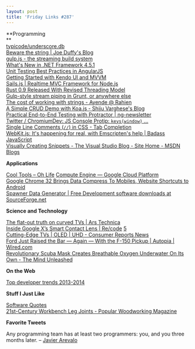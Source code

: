 ```yaml
---
layout: post
title: 'Friday Links #287'
---
```

**Programming  
**  
[typicode/underscore.db](https://github.com/typicode/underscore.db?utm_source=nodeweekly&utm_medium=email)   
[Beware the string | Joe Duffy's Blog](http://joeduffyblog.com/2012/10/30/beware-the-string/)   
[gulp.js - the streaming build system](http://gulpjs.com/)   
[What's New in .NET Framework 4.5.1](http://www.dotnetcurry.com/showarticle.aspx?ID=968)   
[Unit Testing Best Practices in AngularJS](http://andyshora.com/unit-testing-best-practices-angularjs.html?utm_source=ng-newsletter&utm_campaign=efb11cb67c-AngularJS_Newsletter_1_14_141_14_2014&utm_medium=email&utm_term=0_fa61364f13-efb11cb67c-88880093)   
[Getting Started with Kendo UI and MVVM](http://www.kendoui.com/blogs/teamblog/posts/14-01-14/getting-started-with-kendo-ui-and-mvvm.aspx?utm_source=javascriptweekly&utm_medium=email)   
[Sails.js | Realtime MVC Framework for Node.js](http://sailsjs.org/#!)  
[Rust 0.9 Released With Revised Threading Model](http://www.infoq.com/news/2014/01/rust09?utm_campaign=infoq_content&utm_source=infoq&utm_medium=feed&utm_term=global&utm_reader=feedly)   
[Gulp-style stream piping in Grunt, or anywhere else](http://blog.evanyou.me/2013/12/29/gulp-piping/?utm_source=javascriptweekly&utm_medium=email)   
[The cost of working with strings - Ayende @ Rahien](http://ayende.com/blog/165313/the-cost-of-working-with-strings?Key=c278e80b-2e7b-41b8-8ab7-6ae3ddb003a8&utm_source=feedburner&utm_medium=feed&utm_campaign=Feed%3A+AyendeRahien+%28Ayende+%40+Rahien%29)   
[A Simple CRUD Demo with Koa.js - Shiju Varghese's Blog](http://weblogs.asp.net/shijuvarghese/archive/2014/01/12/a-simple-crud-demo-with-koa-js.aspx)  
[Practical End-to-End Testing with Protractor | ng-newsletter](http://www.ng-newsletter.com/posts/practical-protractor.html?utm_source=ng-newsletter&utm_campaign=efb11cb67c-AngularJS_Newsletter_1_14_141_14_2014&utm_medium=email&utm_term=0_fa61364f13-efb11cb67c-88880093)   
[Twitter / ChromiumDev: JS Console Protip: `keys(window)` ...](https://twitter.com/ChromiumDev/status/423880231758213120/photo/1)   
[Single Line Comments (<code>//</code>) in CSS - Tab Completion](http://www.xanthir.com/b4U10)  
[WebKit.js: It's happening for real, with Emscripten's help | Badass JavaScript](http://badassjs.com/post/73526882798/webkit-js-its-happening-for-real-with-emscriptens)  
[Visually Creating Snippets - The Visual Studio Blog - Site Home - MSDN Blogs](http://blogs.msdn.com/b/visualstudio/archive/2014/01/15/visually-creating-snippets.aspx)

**Applications**

[Cool Tools – Oh Life](http://kk.org/cooltools/archives/13825) [Compute Engine — Google Cloud Platform](https://cloud.google.com/products/compute-engine/)   
[Google Chrome 32 Brings Data Compress To Mobiles, Website Shortcuts to Android](http://www.makeuseof.com/tag/google-chrome-32-brings-data-compress-to-mobiles-website-shortcuts-to-android/)  
[Spawner Data Generator | Free Development software downloads at SourceForge.net](http://sourceforge.net/projects/spawner/)

**Science and Technology**

[The flat-out truth on curved TVs | Ars Technica](http://arstechnica.com/gadgets/2014/01/whats-the-deal-with-curved-tvs/)   
[Inside Google X’s Smart Contact Lens | Re/code](http://recode.net/2014/01/16/inside-google-xs-smart-contact-lens/) [5   
Cutting-Edge TVs | OLED | UHD - Consumer Reports News](http://www.consumerreports.org/cro/news/2014/01/5-cutting-edge-tvs-that-will-rock-your-world/index.htm)   
[Ford Just Raised the Bar — Again — With the F-150 Pickup | Autopia | Wired.com](http://www.wired.com/autopia/2014/01/2015-ford-f-150/)  
[Revolutionary Scuba Mask Creates Breathable Oxygen Underwater On Its Own - The Mind Unleashed](http://themindunleashed.org/2014/01/revolutionary-scuba-mask-creates-breathable-oxygen-underwater.html)

**On the Web**

[Top developer trends 2013-2014](http://blog.pluralsight.com/dev-trends-2013-2014?utm_campaign=Wildfire+Message+-+What+will+be+the+biggest+dev+trend+in+2014%3F+%3D%3D%3E...&utm_content=po_769378&utm_medium=Social&utm_source=Twitter)

**Stuff I Just Like**

[Software Quotes](http://www.software-quot.es/)  
[21st-Century Workbench Leg Joints - Popular Woodworking Magazine](http://www.popularwoodworking.com/woodworking-blogs/editors-blog/21st-century-workbench-leg-joints)

**Favorite Tweets**

Any programming team has at least two programmers: you, and you three months later. – [Javier Arevalo](https://twitter.com/TheJare/status/421071548490203136)
